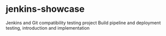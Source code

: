 # jenkins-showcase
Jenkins and Git compatibility testing project
Build pipeline and deployment testing, introduction and implementation